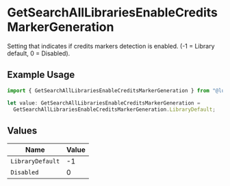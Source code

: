 # GetSearchAllLibrariesEnableCreditsMarkerGeneration

Setting that indicates if credits markers detection is enabled. (-1 = Library default, 0 = Disabled).

## Example Usage

```typescript
import { GetSearchAllLibrariesEnableCreditsMarkerGeneration } from "@lukehagar/plexjs/sdk/models/operations";

let value: GetSearchAllLibrariesEnableCreditsMarkerGeneration =
  GetSearchAllLibrariesEnableCreditsMarkerGeneration.LibraryDefault;
```

## Values

| Name             | Value            |
| ---------------- | ---------------- |
| `LibraryDefault` | -1               |
| `Disabled`       | 0                |